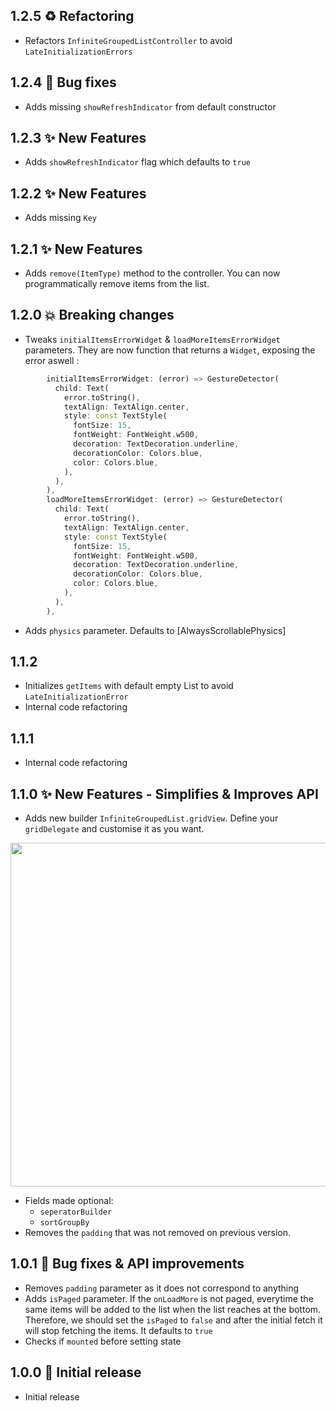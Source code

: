 ## 1.2.5 ♻️ Refactoring

- Refactors `InfiniteGroupedListController` to avoid `LateInitializationErrors`

## 1.2.4 🐛 Bug fixes

- Adds missing `showRefreshIndicator` from default constructor

## 1.2.3 ✨ New Features

- Adds `showRefreshIndicator` flag which defaults to `true`

## 1.2.2 ✨ New Features

- Adds missing `Key`

## 1.2.1 ✨ New Features

- Adds `remove(ItemType)` method to the controller. You can now programmatically remove items from the list.

## 1.2.0 💥 Breaking changes

- Tweaks `initialItemsErrorWidget` & `loadMoreItemsErrorWidget` parameters. They are now function that returns a `Widget`, exposing the error aswell :

```dart
        initialItemsErrorWidget: (error) => GestureDetector(
          child: Text(
            error.toString(),
            textAlign: TextAlign.center,
            style: const TextStyle(
              fontSize: 15,
              fontWeight: FontWeight.w500,
              decoration: TextDecoration.underline,
              decorationColor: Colors.blue,
              color: Colors.blue,
            ),
          ),
        ),
        loadMoreItemsErrorWidget: (error) => GestureDetector(
          child: Text(
            error.toString(),
            textAlign: TextAlign.center,
            style: const TextStyle(
              fontSize: 15,
              fontWeight: FontWeight.w500,
              decoration: TextDecoration.underline,
              decorationColor: Colors.blue,
              color: Colors.blue,
            ),
          ),
        ),
```

- Adds `physics` parameter. Defaults to [AlwaysScrollablePhysics]

## 1.1.2

- Initializes `getItems` with default empty List to avoid `LateInitializationError`
- Internal code refactoring

## 1.1.1

- Internal code refactoring

## 1.1.0 ✨ New Features - Simplifies & Improves API

- Adds new builder `InfiniteGroupedList.gridView`.
  Define your `gridDelegate` and customise it as you want.

<img src='https://i.imgur.com/hRv7sEq.gif' height=550>

- Fields made optional:
  - `seperatorBuilder`
  - `sortGroupBy`
- Removes the `padding` that was not removed on previous version.

## 1.0.1 🐛 Bug fixes & API improvements

- Removes `padding` parameter as it does not correspond to anything
- Adds `isPaged` parameter. If the `onLoadMore` is not paged, everytime the same items will be added to the list when the list reaches at the bottom. Therefore, we should set the `isPaged` to `false` and after the initial fetch it will stop fetching the items. It defaults to `true`
- Checks if `mounted` before setting state

## 1.0.0 🎉 Initial release

- Initial release
